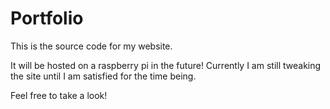 # Portfolio
This is the source code for my website.

It will be hosted on a raspberry pi in the future! Currently I am still tweaking the site until I am satisfied for the time being.

Feel free to take a look!
